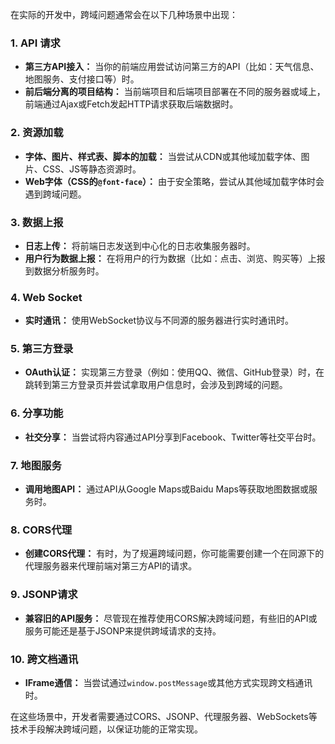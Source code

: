 在实际的开发中，跨域问题通常会在以下几种场景中出现：

### 1. API 请求
- **第三方API接入：** 当你的前端应用尝试访问第三方的API（比如：天气信息、地图服务、支付接口等）时。
- **前后端分离的项目结构：** 当前端项目和后端项目部署在不同的服务器或域上，前端通过Ajax或Fetch发起HTTP请求获取后端数据时。

### 2. 资源加载
- **字体、图片、样式表、脚本的加载：** 当尝试从CDN或其他域加载字体、图片、CSS、JS等静态资源时。
- **Web字体（CSS的`@font-face`）：** 由于安全策略，尝试从其他域加载字体时会遇到跨域问题。

### 3. 数据上报
- **日志上传：** 将前端日志发送到中心化的日志收集服务器时。
- **用户行为数据上报：** 在将用户的行为数据（比如：点击、浏览、购买等）上报到数据分析服务时。

### 4. Web Socket
- **实时通讯：** 使用WebSocket协议与不同源的服务器进行实时通讯时。

### 5. 第三方登录
- **OAuth认证：** 实现第三方登录（例如：使用QQ、微信、GitHub登录）时，在跳转到第三方登录页并尝试拿取用户信息时，会涉及到跨域的问题。

### 6. 分享功能
- **社交分享：** 当尝试将内容通过API分享到Facebook、Twitter等社交平台时。

### 7. 地图服务
- **调用地图API：** 通过API从Google Maps或Baidu Maps等获取地图数据或服务时。

### 8. CORS代理
- **创建CORS代理：** 有时，为了规遍跨域问题，你可能需要创建一个在同源下的代理服务器来代理前端对第三方API的请求。

### 9. JSONP请求
- **兼容旧的API服务：** 尽管现在推荐使用CORS解决跨域问题，有些旧的API或服务可能还是基于JSONP来提供跨域请求的支持。

### 10. 跨文档通讯
- **IFrame通信：** 当尝试通过`window.postMessage`或其他方式实现跨文档通讯时。

在这些场景中，开发者需要通过CORS、JSONP、代理服务器、WebSockets等技术手段解决跨域问题，以保证功能的正常实现。
